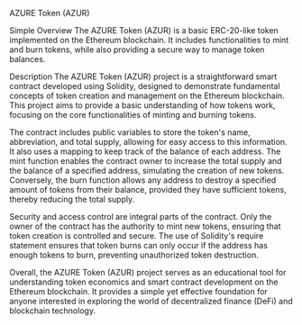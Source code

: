 AZURE Token (AZUR)

Simple Overview
The AZURE Token (AZUR) is a basic ERC-20-like token implemented on the Ethereum blockchain. It includes functionalities to mint and burn tokens, while also providing a secure way to manage token balances.

Description
The AZURE Token (AZUR) project is a straightforward smart contract developed using Solidity, designed to demonstrate fundamental concepts of token creation and management on the Ethereum blockchain. This project aims to provide a basic understanding of how tokens work, focusing on the core functionalities of minting and burning tokens.

The contract includes public variables to store the token's name, abbreviation, and total supply, allowing for easy access to this information. It also uses a mapping to keep track of the balance of each address. The mint function enables the contract owner to increase the total supply and the balance of a specified address, simulating the creation of new tokens. Conversely, the burn function allows any address to destroy a specified amount of tokens from their balance, provided they have sufficient tokens, thereby reducing the total supply.

Security and access control are integral parts of the contract. Only the owner of the contract has the authority to mint new tokens, ensuring that token creation is controlled and secure. The use of Solidity's require statement ensures that token burns can only occur if the address has enough tokens to burn, preventing unauthorized token destruction.

Overall, the AZURE Token (AZUR) project serves as an educational tool for understanding token economics and smart contract development on the Ethereum blockchain. It provides a simple yet effective foundation for anyone interested in exploring the world of decentralized finance (DeFi) and blockchain technology.
